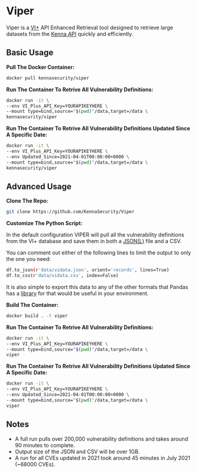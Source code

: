 # Viper

Viper is a [VI+](https://www.kennasecurity.com/products/vi/) API Enhanced Retrieval tool designed to retrieve large datasets from the [Kenna API](https://apidocs.kennasecurity.com/reference) quickly and efficiently.

## Basic Usage

**Pull The Docker Container:**

```bash
docker pull kennasecurity/viper
```

**Run The Container To Retrive All Vulnerability Definitions:**

```bash
docker run -it \
--env VI_Plus_API_Key=YOURAPIKEYHERE \
--mount type=bind,source="$(pwd)"/data,target=/data \
kennasecurity/viper
```

**Run The Container To Retrive All Vulnerability Definitions Updated Since A Specific Date:**

```bash
docker run -it \
--env VI_Plus_API_Key=YOURAPIKEYHERE \
--env Updated_Since=2021-04-01T00:00:00+0000 \
--mount type=bind,source="$(pwd)"/data,target=/data \
kennasecurity/viper
```

## Advanced Usage

**Clone The Repo:**

```bash
git clone https://github.com/KennaSecurity/Viper
```

**Customize The Python Script:**

In the default configuration VIPER will pull all the vulnerability definitions from the VI+ database and save them in both a [JSON(L)](https://jsonlines.org/) file and a CSV.

You can comment out either of the following lines to limit the output to only the one you need:

```bash
df.to_json(r'data/vidata.json', orient='records', lines=True)
df.to_csv(r'data/vidata.csv', index=False)
```

It is also simple to export this data to any of the other formats that Pandas has a [library](https://pandas.pydata.org/pandas-docs/stable/user_guide/io.html) for that would be useful in your environment.

**Build The Container:**

```bash
docker build . -t viper
```

**Run The Container To Retrive All Vulnerability Definitions:**

```bash
docker run -it \
--env VI_Plus_API_Key=YOURAPIKEYHERE \
--mount type=bind,source="$(pwd)"/data,target=/data \
viper
```

**Run The Container To Retrive All Vulnerability Definitions Updated Since A Specific Date:**

```bash
docker run -it \
--env VI_Plus_API_Key=YOURAPIKEYHERE \
--env Updated_Since=2021-04-01T00:00:00+0000 \
--mount type=bind,source="$(pwd)"/data,target=/data \
viper
```

## Notes

- A full run pulls over 200,000 vulnerability definitions and takes around 90 minutes to complete.
- Output size of the JSON and CSV will be over 1GB.
- A run for all CVEs updated in 2021 took around 45 minutes in July 2021 (~68000 CVEs).
